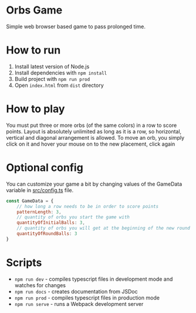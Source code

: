 # Orbs Game
Simple web browser based game to pass prolonged time.

# How to run
1. Install latest version of Node.js
2. Install dependencies with `npm install`
3. Build project with `npm run prod`
4. Open `index.html` from `dist` directory

# How to play
You must put three or more orbs (of the same colors) in a row to score points.
Layout is absolutely unlimited as long as it is a row, so horizontal, vertical and diagonal arrangement is allowed.
To move an orb, you simply click on it and hover your mouse on to the new placement, click again 

# Optional config
You can customize your game a bit by changing values of the GameData variable in [src/config.ts](./src/config.ts) file.

```js
const GameData = {
    // how long a row needs to be in order to score points
    patternLength: 3,
    // quantity of orbs you start the game with
    quantityOfInitialBalls: 3,
    // quantity of orbs you will get at the beginning of the new round
    quantityOfRoundBalls: 3
}
```

# Scripts
- `npm run dev` - compiles typescript files in development mode and watches for changes
- `npm run docs` - creates documentation from JSDoc
- `npm run prod` - compiles typescript files in production mode
- `npm run serve` - runs a Webpack development server
